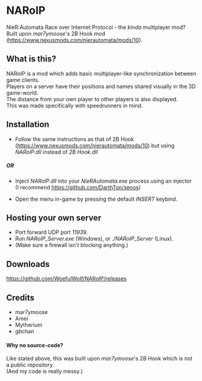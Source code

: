 # NARoIP
NieR:Automata Race over Internet Protocol - the *kinda* multiplayer mod? <br>
Built upon *mar7ymoose*'s 2B Hook mod (https://www.nexusmods.com/nierautomata/mods/10).

## What is this?
NARoIP is a mod which adds basic multiplayer-like synchronization between game clients. <br>
Players on a server have their positions and names shared visually in the 3D game-world. <br>
The distance from your own player to other players is also displayed. <br>
This was made specifically with speedrunners in mind.

## Installation
- Follow the same instructions as that of 2B Hook (https://www.nexusmods.com/nierautomata/mods/10) but using *NARoIP.dll* instead of *2B Hook.dll* <br>
##### OR
- Inject *NARoIP.dll* into your *NieRAutomata.exe* process using an injector (I recommend https://github.com/DarthTon/xenos)

- Open the menu in-game by pressing the default *INSERT* keybind.

## Hosting your own server
- Port forward UDP port *11939*.
- Run *NARoIP_Server.exe* (Windows), or *./NARoIP_Server* (Linux).
- (Make sure a firewall isn't blocking anything.)

## Downloads
https://github.com/WoefulWolf/NARoIP/releases

## Credits
- mar7ymoose
- Amei
- Mytherium
- gbchan

#### Why no source-code?
Like stated above, this was built upon *mar7ymoose*'s 2B Hook which is not a public repository. <br>
(And my code is really messy.)
